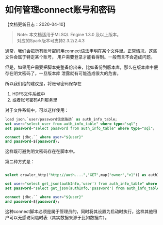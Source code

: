 # 如何管理connect账号和密码

【文档更新日志：2020-04-10】

> Note: 本文档适用于MLSQL Engine 1.3.0 及以上版本。  
> 对应的Spark版本可支持2.3.2/2.4.3

通常，我们会把所有账号密码用connect语法申明在某个文件里。正常情况，这些文件会属于特定某个账号，
用户需要登录才能看得到。一般而言不会造成问题。

但是，如果用户需要把脚本完整备份出来，比如备份到版本库，那么在版本库中便存在明文密码了，一旦版本库
泄露就有可能造成很大的危害。

所以我们给的建议是，将账号密码保存在

1. HDFS文件系统中
2. 或者账号密码API服务里

对于文件系统中，可以这样使用：

```sql
load json.`user/password信息路劲` as auth_info_table;
set user="select user from auth_info_table" where type="sql";
set password="select password from auth_info_table" where type="sql";

connect jdbc.`` where user="${user}"
and password=${password};
```

这样既可避免明文密码存在在脚本中。

第二种方式是：

```sql

select crawler_http("http://auth....","GET",map("owner","v1")) as authInfo as auth_info_table;

set user="select get_json(authInfo,'user') from auth_info_table" where type="sql";
set password="select get_json(authInfo,'password') from auth_info_table" where type="sql";

connect jdbc.`` where user="${user}"
and password=${password};
```

这种connect脚本必须是属于管理员的，同时将其设置为启动时执行，这样其他租户可以无感访问临时表（其实数据来源于比如数据库）。
